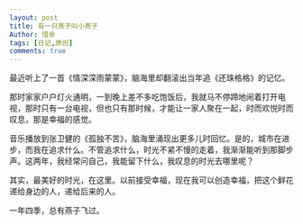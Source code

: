 ```yaml
---
layout: post
title: 有一只燕子叫小燕子
Author: 惜余
tags: [日记,原创]
comments: true
---
```


<div class="blog_content">
<p>最近听上了一首《情深深雨蒙蒙》，脑海里却翻滚出当年追《还珠格格》的记忆。</p>
<p>那时家家户户灯火通明，一到晚上差不多吃饱饭后，我就马不停蹄地闹着打开电视，那时只有一台电视，但也只有那时候，才能让一家人聚在一起，时而欢悦时而叹息，那是幸福的感觉。</p>
<p>音乐播放到张卫健的《孤独不苦》，脑海里涌现出更多儿时回忆。是的，城市在进步，而我在追求什么。不管追求什么，时光不紧不慢的走着，我渐渐能听到那脚步声。这两年，我经常问自己，我能留下什么，我叹息的时光去哪里呢？</p>
<p>其实，最美好的时光，在这里。以前接受幸福，现在我可以创造幸福，把这个鲜花递给身边的人，递给后来的人。</p>
<p>一年四季，总有燕子飞过。</p>
</div>

